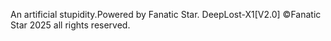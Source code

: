 An artificial stupidity.Powered by Fanatic Star.
DeepLost-X1[V2.0] ©Fanatic Star 2025 all rights reserved.
